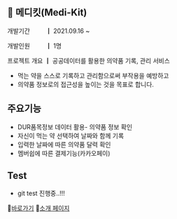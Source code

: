 ## 💊 메디킷(Medi-Kit)
 
개발기간 　　 ┃ 2021.09.16 ~

개발인원 　　 ┃ 1명

프로젝트 개요 ┃ 공공데이터를 활용한 의약품 기록, 관리 서비스

- 먹는 약을 스스로 기록하고 관리함으로써 부작용을 예방하고
- 의약품 정보로의 접근성을 높이는 것을 목표로 합니다.



## 주요기능 
- DUR품목정보 데이터 활용- 의약품 정보 확인
- 자신이 먹는 약 선택하여 날짜와 함께 기록
- 입력한 날짜에 따른 의약품 달력 확인
- 멤버쉽에 따른 결제기능(카카오페이)


## Test
- git test 진행중..!!!



🔗[바로가기](http://medikit.site/)
🔗[소개 페이지](https://dayook.github.io/projects/medikit)
